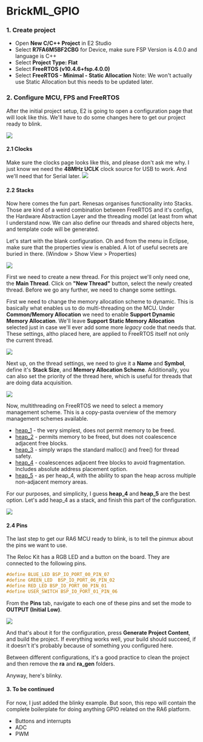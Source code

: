 # BrickML_GPIO 

### 1. Create project
* Open **New C/C++ Project** in E2 Studio
* Select **R7FA6M5BF2CBG** for Device, make sure FSP Version is 4.0.0 and  language is C++
* Select **Project Type: Flat**
* Select **FreeRTOS (v10.4.6+fsp.4.0.0)**
* Select **FreeRTOS - Minimal - Static Allocation**
	Note: We won't actually use Static Allocation but this needs to be updated later. 

### 2. Configure MCU, FPS and FreeRTOS
After the initial project setup, E2 is going to open a configuration page that will look like this. We'll have to do some changes here to get our project ready to blink.  

![](https://i.ibb.co/s5FHs7T/Screenshot-from-2023-01-10-15-00-34.png)

#### 2.1 Clocks 
Make sure the clocks page looks like this, and please don't ask me why. I just know we need the **48MHz UCLK** clock source for USB to work. And we'll need that for Serial later. 
![](https://i.ibb.co/CwMNSvy/Screenshot-from-2023-01-10-15-01-17.png)
#### 2.2 Stacks 
Now here comes the fun part.  Renesas organises functionality into Stacks. Those are kind of a weird combination between  FreeRTOS and it's configs, the Hardware Abstraction Layer and the threading model (at least from what I understand now. We can also define our threads and shared objects here, and template code will be generated.

Let's start with the blank configuration. Oh and from the menu in Eclipse, make sure that the properties view is enabled. A lot of useful secrets are buried in there.  (Window > Show View > Properties)
 
![](https://i.ibb.co/GxYP2b4/Screenshot-from-2023-01-10-15-21-28.png)

First we need to create a new thread. For this project we'll only need one, the **Main Thread**. 
Click on **"New Thread"** button, select the newly created thread.  Before we go any further, we need to change some settings.

First we need to change the memory allocation scheme to dynamic. This is basically what enables us to do multi-threading on the MCU. Under **Common/Memory Allocation** we need to enable **Support Dynamic Memory Allocation**. We'll leave **Support Static Memory Allocation** selected just in case we'll ever add some more *legacy* code that needs that. 
These settings, altho placed here, are applied to FreeRTOS itself not only the current thread. 

![](https://i.ibb.co/VWNsfVL/Screenshot-from-2023-01-10-15-35-08.png)

Next up, on the thread settings, we need to give it a **Name** and **Symbol**, define it's **Stack Size**, and **Memory Allocation Scheme**. Additionally,  you can also set the priority of the thread here, which is useful for threads that are doing data acquisition. 

![](https://i.ibb.co/gPkTqz1/Screenshot-from-2023-01-11-08-32-35.png)

Now,  multithreading on FreeRTOS we need to select a memory management scheme. This is a copy-pasta overview of the memory management schemes available. 
-   [heap_1](https://www.freertos.org/a00111.html#heap_1)  - the very simplest, does not permit memory to be freed.
-   [heap_2](https://www.freertos.org/a00111.html#heap_2)  - permits memory to be freed, but does not coalescence adjacent free blocks.
-   [heap_3](https://www.freertos.org/a00111.html#heap_3)  - simply wraps the standard malloc() and free() for thread safety.
-   [heap_4](https://www.freertos.org/a00111.html#heap_4)  - coalescences adjacent free blocks to avoid fragmentation. Includes absolute address placement option.
-   [heap_5](https://www.freertos.org/a00111.html#heap_5)  - as per heap_4, with the ability to span the heap across multiple non-adjacent memory areas.

For our purposes, and simplicity, I guess **heap_4** and **heap_5** are the best option. Let's add heap_4 as a stack, and finish this part of the configuration. 

![](https://i.ibb.co/FhrnPPB/Screenshot-from-2023-01-11-08-36-10.png)

#### 2.4 Pins 
The last step to get our RA6 MCU ready to blink, is to tell the pinmux about the pins we want to use. 

The Reloc Kit has a RGB LED and a button on the board. They are connected to the following pins. 

```c
#define BLUE_LED BSP_IO_PORT_00_PIN_07
#define GREEN_LED  BSP_IO_PORT_06_PIN_02
#define RED_LED BSP_IO_PORT_00_PIN_01
#define USER_SWITCH BSP_IO_PORT_01_PIN_06
```
From the **Pins** tab, navigate to each one of these pins and set the mode to **OUTPUT (Initial Low)**. 

![](https://i.ibb.co/Hh46bbD/Screenshot-from-2023-01-11-09-00-09.png)

And that's about it for the configuration, press **Generate Project Content**, and build the project. If everything works well, your build should succeed, if it doesn't it's probably because of something you configured here. 

Between different configurations, it's a good practice to clean the project and then remove the **ra** and **ra_gen** folders. 

Anyway, here's blinky. 

#### 3. To be continued 
For now, I just added the blinky example. But soon, this repo will contain the complete boilerplate for doing anything GPIO related on the RA6 platform. 

* Buttons and interrupts
* ADC 
* PWM
